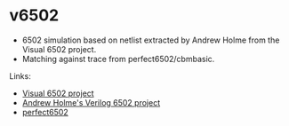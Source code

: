 # v6502

- 6502 simulation based on netlist extracted by Andrew Holme from the Visual 6502 project.
- Matching against trace from perfect6502/cbmbasic.

Links:

- [Visual 6502 project](http://www.visual6502.org/)
- [Andrew Holme's Verilog 6502 project](http://www.aholme.co.uk/6502/Main.htm)
- [perfect6502](https://github.com/mist64/perfect6502)
